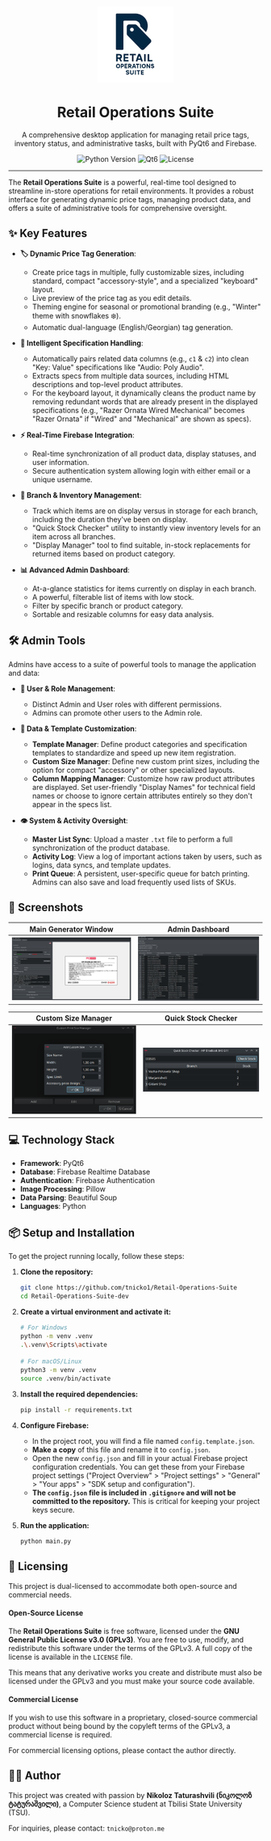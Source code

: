 <div align="center">
  <img src="assets/program/logo.png" alt="Retail Operations Suite Logo" width="150"/>
  <h1>Retail Operations Suite</h1>
  <p>
    A comprehensive desktop application for managing retail price tags, inventory status, and administrative tasks, built with PyQt6 and Firebase.
  </p>
  <p>
    <img src="https://img.shields.io/badge/python-3.10+-blue.svg" alt="Python Version">
    <img src="https://img.shields.io/badge/Qt-6-green.svg" alt="Qt6">
    <img src="https://img.shields.io/badge/license-GPLv3-blue.svg" alt="License">
  </p>
</div>

---

The **Retail Operations Suite** is a powerful, real-time tool designed to streamline in-store operations for retail environments. It provides a robust interface for generating dynamic price tags, managing product data, and offers a suite of administrative tools for comprehensive oversight.

## ✨ Key Features

*   **🏷️ Dynamic Price Tag Generation**:
    *   Create price tags in multiple, fully customizable sizes, including standard, compact "accessory-style", and a specialized "keyboard" layout.
    *   Live preview of the price tag as you edit details.
    *   Theming engine for seasonal or promotional branding (e.g., "Winter" theme with snowflakes ❄️).
    *   Automatic dual-language (English/Georgian) tag generation.

*   **📝 Intelligent Specification Handling**:
    *   Automatically pairs related data columns (e.g., `c1` & `c2`) into clean "Key: Value" specifications like "Audio: Poly Audio".
    *   Extracts specs from multiple data sources, including HTML descriptions and top-level product attributes.
    *   For the keyboard layout, it dynamically cleans the product name by removing redundant words that are already present in the displayed specifications (e.g., "Razer Ornata Wired Mechanical" becomes "Razer Ornata" if "Wired" and "Mechanical" are shown as specs).

*   **⚡ Real-Time Firebase Integration**:
    *   Real-time synchronization of all product data, display statuses, and user information.
    *   Secure authentication system allowing login with either email or a unique username.

*   **🏪 Branch & Inventory Management**:
    *   Track which items are on display versus in storage for each branch, including the duration they've been on display.
    *   "Quick Stock Checker" utility to instantly view inventory levels for an item across all branches.
    *   "Display Manager" tool to find suitable, in-stock replacements for returned items based on product category.

*   **📊 Advanced Admin Dashboard**:
    *   At-a-glance statistics for items currently on display in each branch.
    *   A powerful, filterable list of items with low stock.
    *   Filter by specific branch or product category.
    *   Sortable and resizable columns for easy data analysis.

## 🛠️ Admin Tools

Admins have access to a suite of powerful tools to manage the application and data:

*   **👥 User & Role Management**:
    *   Distinct Admin and User roles with different permissions.
    *   Admins can promote other users to the Admin role.

*   **🎨 Data & Template Customization**:
    *   **Template Manager**: Define product categories and specification templates to standardize and speed up new item registration.
    *   **Custom Size Manager**: Define new custom print sizes, including the option for compact "accessory" or other specialized layouts.
    *   **Column Mapping Manager**: Customize how raw product attributes are displayed. Set user-friendly "Display Names" for technical field names or choose to ignore certain attributes entirely so they don't appear in the specs list.

*   **👁️ System & Activity Oversight**:
    *   **Master List Sync**: Upload a master `.txt` file to perform a full synchronization of the product database.
    *   **Activity Log**: View a log of important actions taken by users, such as logins, data syncs, and template updates.
    *   **Print Queue**: A persistent, user-specific queue for batch printing. Admins can also save and load frequently used lists of SKUs.

## 📸 Screenshots

|               Main Generator Window                |                      Admin Dashboard                       |
|:--------------------------------------------------:|:----------------------------------------------------------:|
| ![Main Window](assets/screenshots/main-window.png) | ![Admin Dashboard](assets/screenshots/admin-dashboard.png) |

|                        Custom Size Manager                        |                        Quick Stock Checker                         |
|:-----------------------------------------------------------------:|:------------------------------------------------------------------:|
| ![Custom Size Manager](assets/screenshots/custom-size-dialog.png) | ![Quick Stock Checker](assets/screenshots/quick-stock-checker.png) |


## 💻 Technology Stack

*   **Framework**: PyQt6
*   **Database**: Firebase Realtime Database
*   **Authentication**: Firebase Authentication
*   **Image Processing**: Pillow
*   **Data Parsing**: Beautiful Soup
*   **Languages**: Python

## 📦 Setup and Installation

To get the project running locally, follow these steps:

1.  **Clone the repository:**
    ```bash
    git clone https://github.com/tnicko1/Retail-Operations-Suite
    cd Retail-Operations-Suite-dev
    ```

2.  **Create a virtual environment and activate it:**
    ```bash
    # For Windows
    python -m venv .venv
    .\.venv\Scripts\activate

    # For macOS/Linux
    python3 -m venv .venv
    source .venv/bin/activate
    ```

3.  **Install the required dependencies:**
    ```bash
    pip install -r requirements.txt
    ```

4.  **Configure Firebase:**
    *   In the project root, you will find a file named `config.template.json`.
    *   **Make a copy** of this file and rename it to `config.json`.
    *   Open the new `config.json` and fill in your actual Firebase project configuration credentials. You can get these from your Firebase project settings ("Project Overview" > "Project settings" > "General" > "Your apps" > "SDK setup and configuration").
    *   **The `config.json` file is included in `.gitignore` and will not be committed to the repository.** This is critical for keeping your project keys secure.

5.  **Run the application:**
    ```bash
    python main.py
    ```

## 📜 Licensing

This project is dual-licensed to accommodate both open-source and commercial needs.

#### Open-Source License

The **Retail Operations Suite** is free software, licensed under the **GNU General Public License v3.0 (GPLv3)**. You are free to use, modify, and redistribute this software under the terms of the GPLv3. A full copy of the license is available in the `LICENSE` file.

This means that any derivative works you create and distribute must also be licensed under the GPLv3 and you must make your source code available.

#### Commercial License

If you wish to use this software in a proprietary, closed-source commercial product without being bound by the copyleft terms of the GPLv3, a commercial license is required.

For commercial licensing options, please contact the author directly.

## 👨‍💻 Author

This project was created with passion by **Nikoloz Taturashvili (ნიკოლოზ ტატურაშვილი)**, a Computer Science student at Tbilisi State University (TSU).

For inquiries, please contact: `tnicko@proton.me`
